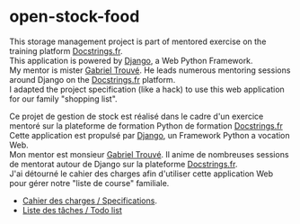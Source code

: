 # open-stock-food

This storage management project is part of mentored exercise on the training platform [Docstrings.fr](https://www.docstring.fr).<br/>
This application is powered by [Django](https://www.djangoproject.com/), a Web Python Framework.<br/>
My mentor is mister [Gabriel Trouvé](https://pygab.dev/). He leads numerous mentoring sessions around Django on the [Docstrings.fr](https://www.docstring.fr) platform.<br/>
I adapted the project specification (like a hack) to use this web application for our family "shopping list".  


Ce projet de gestion de stock est réalisé dans le cadre d'un exercice mentoré sur la plateforme de formation Python de formation [Docstrings.fr](https://www.docstring.fr)<br/>
Cette application est propulsé par [Django](https://www.djangoproject.com/), un Framework Python a vocation Web.<br/>
Mon mentor est monsieur [Gabriel Trouvé](https://pygab.dev/). Il anime de nombreuses sessions de mentorat autour de Django sur la plateforme [Docstrings.fr](https://www.docstring.fr).<br/>
J'ai détourné le cahier des charges afin d'utiliser cette application Web pour gérer notre "liste de course" familiale.  


- [Cahier des charges / Specifications](docs/specifications/README.md).
- [Liste des tâches / Todo list](docs/todo/README.md)